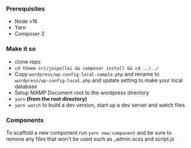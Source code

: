 
### Prerequisites

* Node v16
* Yarn
* Composer 2

### Make it so

* clone repo
* `cd theme-src/joipolloi && composer install && cd ../../`
* Copy `wordpress/wp-config-local-sample.php` and rename to `wordpress/wp-config-local.php` and update setting to make your local database
* Setup MAMP Document root to the wordpress directory
* `yarn` **(from the root directory)**
* `yarn watch` to build a dev version, start up a dev server and watch files

### Components

To scaffold a new component run `yarn new:component` and be sure to remove any files that won't be used such as _admin.scss and script.js
